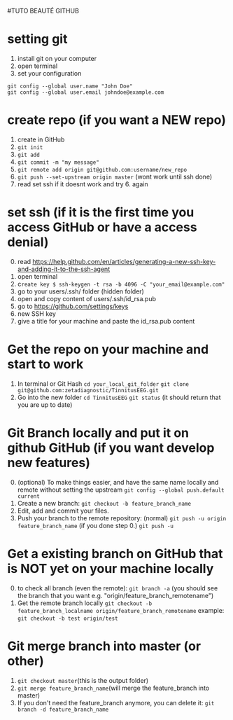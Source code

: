 #TUTO BEAUTÉ GITHUB

# setting git
1. install git on your computer
2. open terminal
3. set your configuration
```
git config --global user.name "John Doe"
git config --global user.email johndoe@example.com
```

# create repo (if you want a NEW repo)
1. create in GitHub
2. `git init`
3. `git add`
4. `git commit -m "my message"`
5. `git remote add origin git@github.com:username/new_repo`
6. `git push --set-upstream origin master` (wont work until ssh done)
7. read set ssh if it doesnt work and try 6. again

# set ssh  (if it is the first time you access GitHub or have a access denial)
0. read https://help.github.com/en/articles/generating-a-new-ssh-key-and-adding-it-to-the-ssh-agent
1. open terminal
2. c`reate key $ ssh-keygen -t rsa -b 4096 -C "your_email@example.com"`
3. go to your users/.ssh/ folder (hidden folder)
4. open and copy content of users/.ssh/id_rsa.pub
5. go to https://github.com/settings/keys
6. new SSH key
7. give a title for your machine and paste the id_rsa.pub content

# Get the repo on your machine and start to work

1. In terminal or Git Hash
  `cd your_local_git_folder`
  `git clone git@github.com:zetadiagnostic/TinnitusEEG.git`
2. Go into the new folder 
	`cd TinnitusEEG`
	`git status` (it should return that you are up to date)

# Git Branch locally and put it on github GitHub (if you want develop new features)

0. (optional) To make things easier, and have the same name locally and remote without setting the upstream
 `git config --global push.default current`
1. Create a new branch:
    `git checkout -b feature_branch_name`
2. Edit, add and commit your files.
3. Push your branch to the remote repository:
    (normal) `git push -u origin feature_branch_name`
    (if you done step 0.) `git push -u`

# Get a existing branch on GitHub that is NOT yet on your machine locally
0. to check all branch (even the remote):
    `git branch -a` (you should see the branch that you want e.g. "origin/feature_branch_remotename")
1.  Get the remote branch locally
	`git checkout -b feature_branch_localname origin/feature_branch_remotename`
	example: `git checkout -b test origin/test`

# Git merge branch into master (or other)

1. `git checkout master`(this is the output folder)
2. `git merge feature_branch_name`(will merge the feature_branch into master)
3. If you don't need the feature_branch anymore, you can delete it:
   `git branch -d feature_branch_name`
